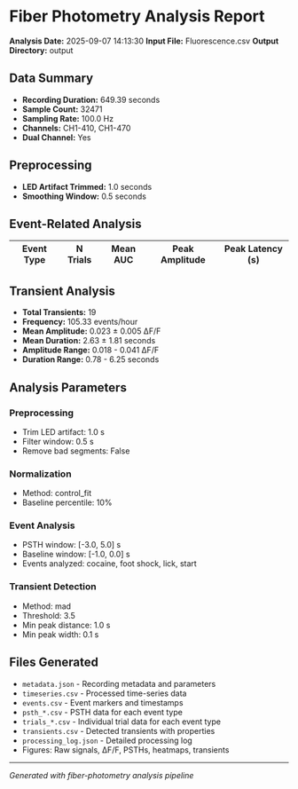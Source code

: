 # Fiber Photometry Analysis Report

**Analysis Date:** 2025-09-07 14:13:30
**Input File:** Fluorescence.csv
**Output Directory:** output

## Data Summary

- **Recording Duration:** 649.39 seconds
- **Sample Count:** 32471
- **Sampling Rate:** 100.0 Hz
- **Channels:** CH1-410, CH1-470
- **Dual Channel:** Yes

## Preprocessing

- **LED Artifact Trimmed:** 1.0 seconds
- **Smoothing Window:** 0.5 seconds

## Event-Related Analysis

| Event Type | N Trials | Mean AUC | Peak Amplitude | Peak Latency (s) |
|------------|----------|----------|----------------|------------------|

## Transient Analysis

- **Total Transients:** 19
- **Frequency:** 105.33 events/hour
- **Mean Amplitude:** 0.023 ± 0.005 ΔF/F
- **Mean Duration:** 2.63 ± 1.81 seconds
- **Amplitude Range:** 0.018 - 0.041 ΔF/F
- **Duration Range:** 0.78 - 6.25 seconds

## Analysis Parameters

### Preprocessing
- Trim LED artifact: 1.0 s
- Filter window: 0.5 s
- Remove bad segments: False

### Normalization
- Method: control_fit
- Baseline percentile: 10%

### Event Analysis
- PSTH window: [-3.0, 5.0] s
- Baseline window: [-1.0, 0.0] s
- Events analyzed: cocaine, foot shock, lick, start

### Transient Detection
- Method: mad
- Threshold: 3.5
- Min peak distance: 1.0 s
- Min peak width: 0.1 s

## Files Generated

- `metadata.json` - Recording metadata and parameters
- `timeseries.csv` - Processed time-series data
- `events.csv` - Event markers and timestamps
- `psth_*.csv` - PSTH data for each event type
- `trials_*.csv` - Individual trial data for each event type
- `transients.csv` - Detected transients with properties
- `processing_log.json` - Detailed processing log
- Figures: Raw signals, ΔF/F, PSTHs, heatmaps, transients

---

*Generated with fiber-photometry analysis pipeline*